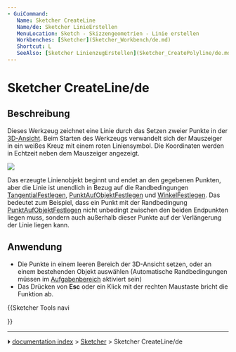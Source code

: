 ```yaml
---
- GuiCommand:
   Name: Sketcher CreateLine
   Name/de: Sketcher LinieErstellen
   MenuLocation: Sketch - Skizzengeometrien - Linie erstellen
   Workbenches: [Sketcher](Sketcher_Workbench/de.md)
   Shortcut: L
   SeeAlso: [Sketcher LinienzugErstellen](Sketcher_CreatePolyline/de.md)
---
```


# Sketcher CreateLine/de



## Beschreibung

Dieses Werkzeug zeichnet eine Linie durch das Setzen zweier Punkte in der [3D-Ansicht](3D_view/de.md). Beim Starten des Werkzeugs verwandelt sich der Mauszeiger in ein weißes Kreuz mit einem roten Liniensymbol. Die Koordinaten werden in Echtzeit neben dem Mauszeiger angezeigt.

![](images/Sketcher_LineExample1.png‎ )

Das erzeugte Linienobjekt beginnt und endet an den gegebenen Punkten, aber die Linie ist unendlich in Bezug auf die Randbedingungen [TangentialFestlegen](Sketcher_ConstrainTangent/de.md), [PunktAufObjektFestlegen](Sketcher_ConstrainPointOnObject/de.md) und [WinkelFestlegen](Sketcher_ConstrainAngle/de.md). Das bedeutet zum Beispiel, dass ein Punkt mit der Randbedingung [PunktAufObjektFestlegen](Sketcher_ConstrainPointOnObject/de.md) nicht unbedingt zwischen den beiden Endpunkten liegen muss, sondern auch außerhalb dieser Punkte auf der Verlängerung der Linie liegen kann.



## Anwendung

-   Die Punkte in einem leeren Bereich der 3D-Ansicht setzen, oder an einem bestehenden Objekt auswählen (Automatische Randbedingungen müssen im [Aufgabenbereich](Task_panel/de.md) aktiviert sein)
-   Das Drücken von **Esc** oder ein Klick mit der rechten Maustaste bricht die Funktion ab.





{{Sketcher Tools navi

}}



---
⏵ [documentation index](../README.md) > [Sketcher](Sketcher_Workbench.md) > Sketcher CreateLine/de

